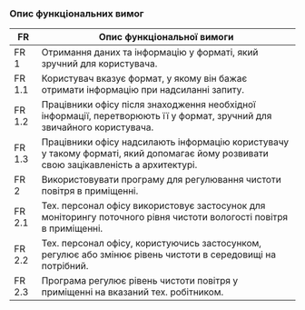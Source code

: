 ### Опис функціональних вимог
|   	FR   	|       	Опис функціональної вимоги     	|
|---------------------------------|------------------------|
|           	FR 1  	          |   Отримання даних та інформацію у форматі, який зручний для користувача.|
|          	FR 1.1           	|   Користувач вказує формат, у якому він бажає отримати інформацію при надсиланні запиту.   |
|          	FR 1.2           	|   Працівники офісу після знаходження необхідної інформації, перетворюють її у формат, зручний для звичайного користувача.   |
|          	FR 1.3           	|   Працівники офісу надсилають інформацію користувачу у такому форматі, який допомагає йому розвивати свою зацікавленість а архитектурі.   |
|           	FR 2            	|   Використовувати програму для регулювання чистоти повітря в приміщенні.   |
|          	FR 2.1           	|   Тех. персонал офісу використовує застосунок для моніторингу поточного рівня чистоти вологості повітря в приміщенні.  |
|          	FR 2.2           	|   Тех. персонал офісу, користуючись застосунком, регулює або змінює рівень чистоти в середовищі на потрібний.   |
|          	FR 2.3           	|   Програма регулює рівень чистоти повітря у приміщенні на вказаний тех. робітником. |
